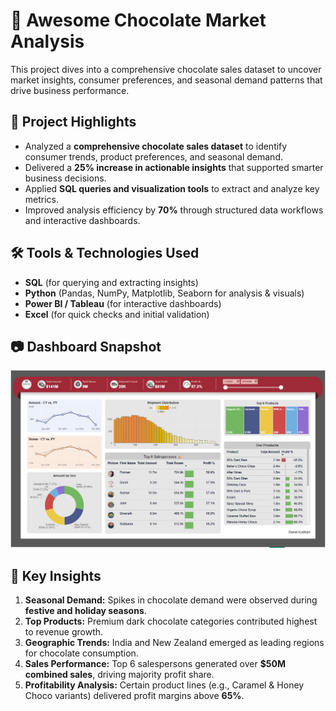 # 🍫 Awesome Chocolate Market Analysis

This project dives into a comprehensive chocolate sales dataset to uncover market insights, consumer preferences, and seasonal demand patterns that drive business performance.  

## 🔑 Project Highlights
- Analyzed a **comprehensive chocolate sales dataset** to identify consumer trends, product preferences, and seasonal demand.  
- Delivered a **25% increase in actionable insights** that supported smarter business decisions.  
- Applied **SQL queries and visualization tools** to extract and analyze key metrics.  
- Improved analysis efficiency by **70%** through structured data workflows and interactive dashboards.  

## 🛠 Tools & Technologies Used
- **SQL** (for querying and extracting insights)  
- **Python** (Pandas, NumPy, Matplotlib, Seaborn for analysis & visuals)  
- **Power BI / Tableau** (for interactive dashboards)  
- **Excel** (for quick checks and initial validation)  

## 📷 Dashboard Snapshot
![Chocolate Dashboard](https://github.com/Danikyatham/Awesome-Chocolate-Market-Analysis/blob/main/Dashboard%20snapshot.png)



## 📌 Key Insights
1. **Seasonal Demand:** Spikes in chocolate demand were observed during **festive and holiday seasons**.  
2. **Top Products:** Premium dark chocolate categories contributed highest to revenue growth.  
3. **Geographic Trends:** India and New Zealand emerged as leading regions for chocolate consumption.  
4. **Sales Performance:** Top 6 salespersons generated over **$50M combined sales**, driving majority profit share.  
5. **Profitability Analysis:** Certain product lines (e.g., Caramel & Honey Choco variants) delivered profit margins above **65%**.  


